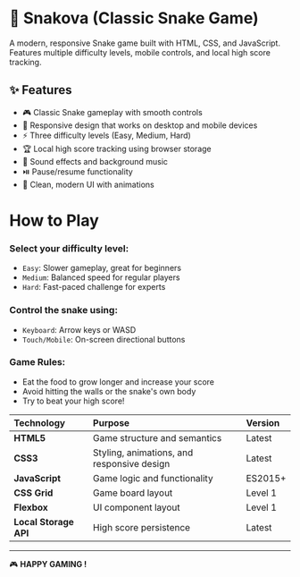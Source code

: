 # 🐍 Snakova (Classic Snake Game)

A modern, responsive Snake game built with HTML, CSS, and JavaScript. Features multiple difficulty levels, mobile controls, and local high score tracking.

## ✨ Features

- 🎮 Classic Snake gameplay with smooth controls
- 📱 Responsive design that works on desktop and mobile devices
- ⚡ Three difficulty levels (Easy, Medium, Hard)
- 🏆 Local high score tracking using browser storage
- 🎵 Sound effects and background music
- ⏯️ Pause/resume functionality
- 🎨 Clean, modern UI with animations

# How to Play

### Select your difficulty level:
* `Easy`: Slower gameplay, great for beginners
* `Medium`: Balanced speed for regular players
* `Hard`: Fast-paced challenge for experts

### Control the snake using:
* `Keyboard`: Arrow keys or WASD
* `Touch/Mobile`: On-screen directional buttons

### Game Rules:
* Eat the food to grow longer and increase your score
* Avoid hitting the walls or the snake's own body
* Try to beat your high score!

| Technology | Purpose | Version |
| :--- | :--- | :--- |
| **HTML5** | Game structure and semantics | Latest |
| **CSS3** | Styling, animations, and responsive design | Latest |
| **JavaScript** | Game logic and functionality | ES2015+ |
| **CSS Grid** | Game board layout | Level 1 |
| **Flexbox** | UI component layout | Level 1 |
| **Local Storage API** | High score persistence | Latest |

---

🎮 **HAPPY GAMING !**
